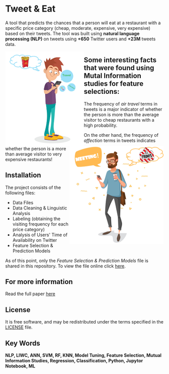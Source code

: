 # Tweet & Eat

A tool that predicts the chances that a person will eat at a restaurant with a specific price category (cheap, moderate, expensive, very expensive) based on their tweets. The tool was built using **natural language processing (NLP)** on tweets using **+650** Twitter users and **+23M** tweets data.

<img src="/images/Person_tweeting_about_Travel_with_macdonald's_thoughts.png" alt="Person tweeting about Travel with macdonald's thoughts" width= "250" style="float:left" > <img src="/images/Person_tweeting_about_Meeting_with_tgi_fridays_thoughts.png" alt="Person tweeting about Meeting with tgi fridays thoughts" width= "300" style="float:right" >
## Some interesting facts that were found using **Mutal Information** studies for **feature selections**:

The frequency of _air travel_ terms in tweets is a major indicator of whether the person is more than the average visitor to cheap restaurants with a high probability.

On the other hand, the frequency of _affection_ terms in tweets indicates whether the person is a more than average visitor to very expensive restaurants! 


## Installation

The project consists of the following files:

* Data Files
* Data Cleaning & Linguistic Analysis 
* Labeling (obtaining the visiting frequency for each price category)
* Analysis of Users' Time of Availability on Twitter
* Feature Selection & Prediction Models

As of this point, only the _Feature Selection & Prediction Models_ file is shared in this repository. To view the file online click [here](https://github.com/Engmhabdalla/Tweet-Eat/blob/master/regression%20and%20classification%20models.ipynb).

## For more information

Read the full paper [here](https://github.com/Engmhabdalla/Tweet-Eat/blob/master/Study%20of%20People%E2%80%99s%20Eat-out%20Behavior%20using%20Natural%20Language%20Processing%20(NLP)%20on%20Tweets%20for%20Targeted%20Marketing.pdf)

## License

It is free software, and may be redistributed under the terms specified in the [LICENSE](https://github.com/Engmhabdalla/Tweet-Eat/blob/master/LICENSE) file.


## Key Words
**NLP, LIWC, ANN, SVM, RF, KNN, Model Tuning, Feature Selection, Mutual Information Studies, Regression, Classification, Python, Jupytor Notebook, ML**
